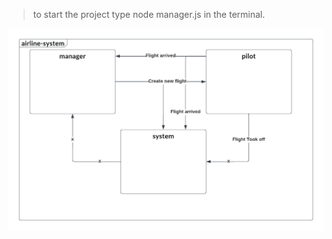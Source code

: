 > to start the project  type node manager.js in the terminal. 

![airline-sys](./img/airline-system%20(1).png)
